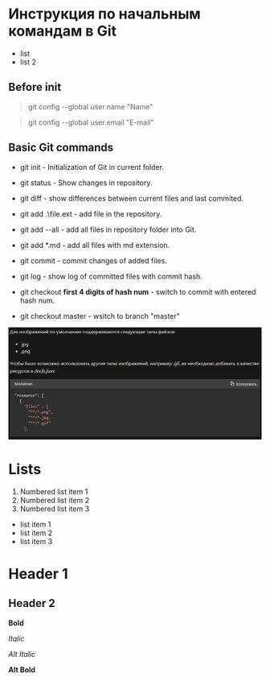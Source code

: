 # Инструкция по начальным командам в Git
* list
* list 2

## Before init

> git config --global user.name "Name"

> git config --global user.email "E-mail"


## Basic Git commands

* git init - Initialization of Git in current folder.

* git status - Show changes in repository.

* git diff - show differences between current files and last commited.

* git add .\file.ext - add file in the repository.

* git add --all - add all files in repository folder into Git.

* git add *.md - add all files with md extension.

* git commit - commit changes of added files.

* git log - show log of committed files with commit hash.

* git checkout **first 4 digits of hash num** - switch to commit with entered hash num.

* git checkout master - wsitch to branch "master"

![Images types](SH01.png)

# Lists

1. Numbered list item 1
2. Numbered list item 2
3. Numbered list item 3

* list item 1
* list item 2
* list item 3
# Header 1
## Header 2
 __Bold__

 _Italic_

 *Alt Italic*

 **Alt Bold**
 
